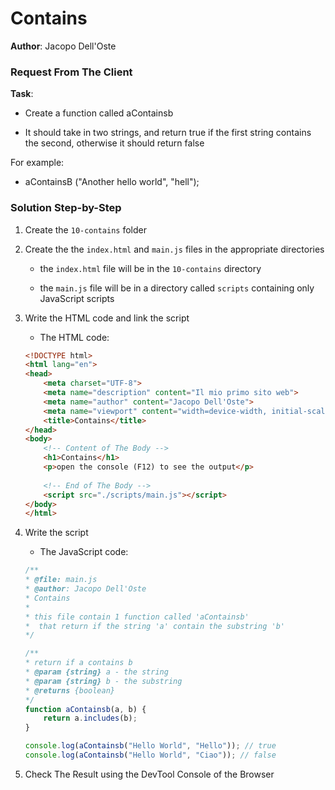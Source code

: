 # Contains

**Author**: Jacopo Dell'Oste 

### Request From The Client

**Task**: 

- Create a function called aContainsb

- It should take in two strings, and return true if the first string contains the second, otherwise it should return false

For example: 

  - aContainsB ("Another hello world", "hell");

### Solution Step-by-Step

1. Create the  `10-contains` folder

2. Create the the `index.html` and `main.js` files in the appropriate directories

    * the `index.html` file will be in the `10-contains` directory

    * the `main.js` file will be in a directory called `scripts` containing only JavaScript scripts

3. Write the HTML code and link the script
    
    * The HTML code:

    ```HTML 
    <!DOCTYPE html>
    <html lang="en">
    <head>
        <meta charset="UTF-8">
        <meta name="description" content="Il mio primo sito web">
        <meta name="author" content="Jacopo Dell'Oste">
        <meta name="viewport" content="width=device-width, initial-scale=1.0">
        <title>Contains</title>
    </head>
    <body>
        <!-- Content of The Body -->
        <h1>Contains</h1>
        <p>open the console (F12) to see the output</p>
        
        <!-- End of The Body -->
        <script src="./scripts/main.js"></script>
    </body>
    </html>
    ```

4. Write the script  

    * The JavaScript code:

    ```javascript
    /**
    * @file: main.js
    * @author: Jacopo Dell'Oste
    * Contains
    *
    * this file contain 1 function called 'aContainsb' 
    *  that return if the string 'a' contain the substring 'b'
    */

    /**
    * return if a contains b
    * @param {string} a - the string 
    * @param {string} b - the substring
    * @returns {boolean}
    */
    function aContainsb(a, b) {
        return a.includes(b);
    }

    console.log(aContainsb("Hello World", "Hello")); // true
    console.log(aContainsb("Hello World", "Ciao")); // false
    ```

5. Check The Result using the DevTool Console of the Browser
